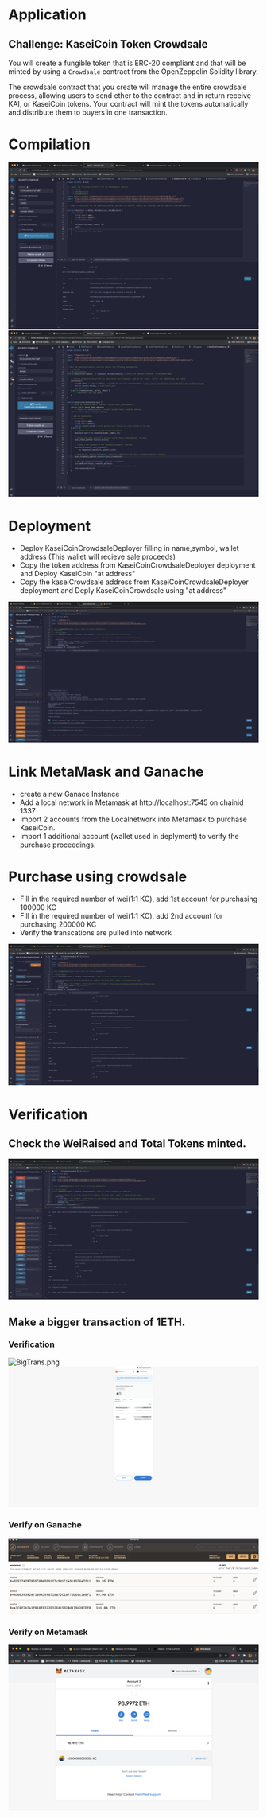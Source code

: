 # Application

## Challenge: KaseiCoin Token Crowdsale

You will create a fungible token that is ERC-20 compliant and that will be minted by using a `Crowdsale` contract from the OpenZeppelin Solidity library.

The crowdsale contract that you create will manage the entire crowdsale process, allowing users to send ether to the contract and in return receive KAI, or KaseiCoin tokens. Your contract will mint the tokens automatically and distribute them to buyers in one transaction.
# Compilation
![CoinCompile.png](/CoinCompile.png "CoinCompile")
![CrowdSaleCompile.png](/CrowdSaleCompile.png "CrowdSaleCompile")


# Deployment
 * Deploy KaseiCoinCrowdsaleDeployer filling in  name,symbol, wallet address (This wallet will recieve sale proceeds)
 * Copy the token address from KaseiCoinCrowdsaleDeployer deployment and Deploy KaseiCoin "at address"
 * Copy the kaseiCrowdsale address from KaseiCoinCrowdsaleDeployer deployment and Deply KaseiCoinCrowdsale using "at address"

![CrowdsaleDeployment.png](/CrowdsaleDeployment.png "CrowdsaleDeployment")

# Link MetaMask and Ganache
   * create a new Ganace Instance
   * Add a local network in Metamask at http://localhost:7545 on chainid 1337
   * Import 2 accounts from the Localnetwork into Metamask to purchase KaseiCoin.
   * Import 1 additional account (wallet used in deplyment) to verify the purchase proceedings.
# Purchase using crowdsale
* Fill in the required number of wei(1:1 KC), add 1st account for purchasing 100000 KC
* Fill in the required number of wei(1:1 KC), add 2nd account for purchasing 200000 KC
* Verify the transcations are pulled into network

![TokenBalances.png](/TokenBalances.png "TokenBalances")

# Verification
## Check the WeiRaised and Total Tokens minted.
![WeiRaisedAndTotalSupply.png](/WeiRaisedAndTotalSupply.png "WeiRaisedAndTotalSupply")
## Make a bigger transaction of 1ETH.
### Verification
![BigTrans.png](/BigTrans.png "BigTrans")
![SalePrompt.png](/SalePrompt.png "SalePrompt")

### Verify on Ganache
![BigGanache.png](/BigGanache.png "BigGanache")
### Verify on Metamask
![BigTransMeta.png](/BigTransMeta.png "BigTransMeta")





